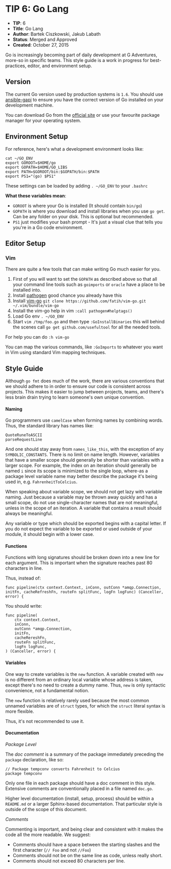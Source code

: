 # TIP 6: Go Lang

* **TIP**: 6
* **Title**: Go Lang
* **Author**: Bartek Ciszkowski, Jakub Labath
* **Status**: Merged and Approved
* **Created**: October 27, 2015


Go is increasingly becoming part of daily development at G Adventures, more-so
in specific teams. This style guide is a work in progress for best-practices,
editor, and environment setup.

## Version

The current Go version used by production systems is `1.6`. You should use [ansible-gapi](https://github.com/gadventures/ansible-gapi) to ensure you have the correct version of Go installed on your development machine.

You can download Go from the [official site](https://golang.org/dl/) or use your
favourite package manager for your operating system.

## Environment Setup

For reference, here's what a development environment looks like:

    cat ~/GO_ENV 
    export GOROOT=$HOME/go
    export GOPATH=$HOME/GO_LIBS
    export PATH=$GOROOT/bin:$GOPATH/bin:$PATH
    export PS1="(go) $PS1"

These settings can be loaded by adding `. ~/GO_ENV` to your `.bashrc`

**What these variables mean**:

* `GOROOT` is where your Go is installed (It should contain `bin/go`)
* `GOPATH` is where you download and install libraries when you use `go get`.  Can be any folder on your disk. This is optional but recommended.
* `PS1` just modifies your bash prompt - It's just a visual clue that tells you you're in a Go code environment.


## Editor Setup

### Vim

There are quite a few tools that can make writing Go much easier for you.

1. First of you will want to set the `GOPATH` as described above so that all your command line tools such as `goimports` or `oracle` have a place to be installed into.
2. Install [pathogen](https://github.com/tpope/vim-pathogen) good chance you already have this
3. Install [vim-go](https://github.com/fatih/vim-go) `git clone https://github.com/fatih/vim-go.git ~/.vim/bundle/vim-go`
3. Install the vim-go help in vim `:call pathogen#helptags()`
4. Load Go env `. ~/GO_ENV`
5. Start `vim /tmp/foo.go` and then type `:GoInstallBinaries` this will behind the scenes call `go get github.com/usefultool` for all the needed tools.

For help you can do `:h vim-go`

You can map the various commands, like `:GoImports` to whatever you want in Vim
using standard Vim mapping techniques.

## Style Guide

Although `go fmt` does much of the work, there are various conventions that we
should adhere to in order to ensure our code is consistent across projects. This
makes it easier to jump between projects, teams, and there's less brain drain
trying to learn someone's own unique convention.


#### Naming

Go programmers use `camelCase` when forming names by combining words. Thus, the
standard library has names like:

    QuoteRuneToASCII
    parseRequestLine

And one should stay away from `names_like_this`, with the exception of any
`SYMBOLIC_CONSTANTS`. There is no limit on name length. However, variables that
have a smaller scope should generally be shorter than variables with a larger
scope. For example, the index on an iteration should generally be named `i`
since its scope is minimized to the single loop, where-as a package level
variable name may better describe the package it's being used in, e.g.
`FahrenheitToCelcius`.

When speaking about variable scope, we should not get lazy with variable naming.
Just because a variable may be thrown away quickly and has a small scope, do not
use single-character names that are not meaningful, unless in the scope of an
iteration. A variable that contains a result should always be meaningful.

Any variable or type which should be exported begins with a capital letter. If
you do not expect the variable to be exported or used outside of your module, it
should begin with a lower case.


#### Functions

Functions with long signatures should be broken down into a new line for each
argument. This is important when the signature reaches past 80 characters in
line.

Thus, instead of:

```
func pipeline(ctx context.Context, inConn, outConn *amqp.Connection, initFn, cacheRefreshFn, routeFn splitFunc, logFn logFunc) (Canceller, error) {
```

You should write:

```
func pipeline(
    ctx context.Context,
    inConn,
    outConn *amqp.Connection,
    initFn,
    cacheRereshFn,
    routeFn splitFunc,
    logFn logFunc,
) (Canceller, error) {
```

#### Variables

One way to create variables is the `new` function. A variable created with `new`
is no different from an ordinary local variable whose address is taken, except
there's no need to create a dummy name. Thus, `new` is only syntactic
convenience, not a fundamental notion.

The `new` function is relatively rarely used because the most common unnamed
variables are of `struct` types, for which the `struct` literal syntax is more
flexible.

Thus, it's not recommended to use it.

#### Documentation

*Package Level*

The _doc comment_ is a summary of the package immediately preceding the
`package` declaration, like so:

    // Package tempconv converts Fahrenheit to Celcius
    package tempconv

Only one file in each package should have a doc comment in this style. Extensive
comments are conventionally placed in a file named `doc.go`.

Higher level documentation (install, setup, process) should be within a
`README.md` or a larger Sphinx-based documentation. That particular style is
outside of the scope of this document.

*Comments*

Commenting is important, and being clear and consistent with it makes the code
all the more readable. We suggest:

* Comments should have a space between the starting slashes and the first character (`// Foo` and not `//Foo`)
* Comments should not be on the same line as code, unless really short.
* Comments should not exceed 80 characters per line.


